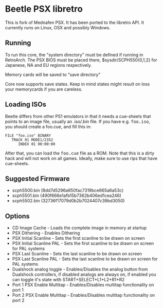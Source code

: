 # Beetle PSX libretro

This is fork of Mednafen PSX. It has been ported to the libretro API.
It currently runs on Linux, OSX and possibly Windows.

## Running

To run this core, the "system directory" must be defined if running in RetroArch.
The PSX BIOS must be placed there, $sysdir/SCPH550{0,1,2} for Japanese, NA and EU regions respectively.

Memory cards will be saved to "save directory"

Core now supports save states. Keep in mind states might result on loss your memorycards if you are careless.

## Loading ISOs

Beetle differs from other PS1 emulators in that it needs a cue-sheets that points to an image file, usually an .iso/.bin file.
If you have e.g. <tt>foo.iso</tt>, you should create a foo.cue, and fill this in:

    FILE "foo.iso" BINARY
       TRACK 01 MODE1/2352
          INDEX 01 00:00:00

After that, you can load the <tt>foo.cue</tt> file as a ROM.
Note that this is a dirty hack and will not work on all games.
Ideally, make sure to use rips that have cue-sheets.

## Suggested Firmware

- scph5500.bin (8dd7d5296a650fac7319bce665a6a53c)
- scph5501.bin (490f666e1afb15b7362b406ed1cea246)
- scph5502.bin (32736f17079d0b2b7024407c39bd3050)

## Options

* CD Image Cache - Loads the complete image in memory at startup
* PSX Dithering - Enables Dithering
* PSX Initial Scanline - Sets the first scanline to be drawn on screen
* PSX Initial Scanline PAL - Sets the first scanline to be drawn on screen for PAL systems
* PSX Last Scanline - Sets the last scanline to be drawn on screen
* PSX Last Scanline PAL - Sets the last scanline to be drawn on screen for PAL systems
* Dualshock analog toggle - Enables/Disables the analog button from Dualshock controllers, if disabled analogs are always on, if enabled you can toggle it's state with START+SELECT+L1+L2+R1+R2
* Port 1 PSX Enable Multitap - Enables/Disables multitap functionality on port 1
* Port 2 PSX Enable Multitap - Enables/Disables multitap functionality on port 2
